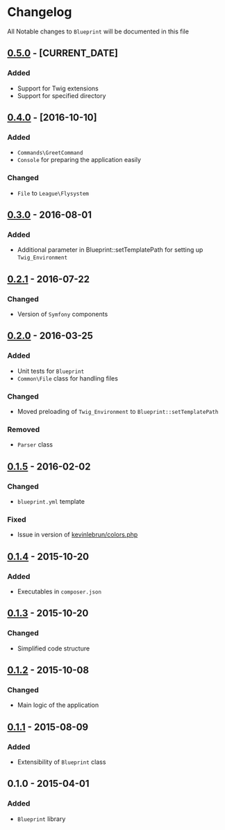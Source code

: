 # Changelog

All Notable changes to `Blueprint` will be documented in this file

## [0.5.0](https://github.com/rougin/blueprint/compare/v0.4.0...v0.5.0) - [CURRENT_DATE]

### Added
- Support for Twig extensions
- Support for specified directory

## [0.4.0](https://github.com/rougin/blueprint/compare/v0.3.0...v0.4.0) - [2016-10-10]

### Added
- `Commands\GreetCommand`
- `Console` for preparing the application easily

### Changed
- `File` to `League\Flysystem`

## [0.3.0](https://github.com/rougin/blueprint/compare/v0.2.1...v0.3.0) - 2016-08-01

### Added
- Additional parameter in Blueprint::setTemplatePath for setting up `Twig_Environment`

## [0.2.1](https://github.com/rougin/blueprint/compare/v0.2.0...v0.2.1) - 2016-07-22

### Changed
- Version of `Symfony` components

## [0.2.0](https://github.com/rougin/blueprint/compare/v0.1.5...v0.2.0) - 2016-03-25

### Added
- Unit tests for `Blueprint`
- `Common\File` class for handling files

### Changed
- Moved preloading of `Twig_Environment` to `Blueprint::setTemplatePath`

### Removed
- `Parser` class

## [0.1.5](https://github.com/rougin/blueprint/compare/v0.1.4...v0.1.5) - 2016-02-02

### Changed
- `blueprint.yml` template

### Fixed
- Issue in version of [kevinlebrun/colors.php](https://github.com/kevinlebrun/colors.php)

## [0.1.4](https://github.com/rougin/blueprint/compare/v0.1.3...v0.1.4) - 2015-10-20

### Added
- Executables in `composer.json`

## [0.1.3](https://github.com/rougin/blueprint/compare/v0.1.2...v0.1.3) - 2015-10-20

### Changed
- Simplified code structure

## [0.1.2](https://github.com/rougin/blueprint/compare/v0.1.1...v0.1.2) - 2015-10-08

### Changed
- Main logic of the application

## [0.1.1](https://github.com/rougin/blueprint/compare/v0.1.0...v0.1.1) - 2015-08-09

### Added
- Extensibility of `Blueprint` class

## 0.1.0 - 2015-04-01

### Added
- `Blueprint` library